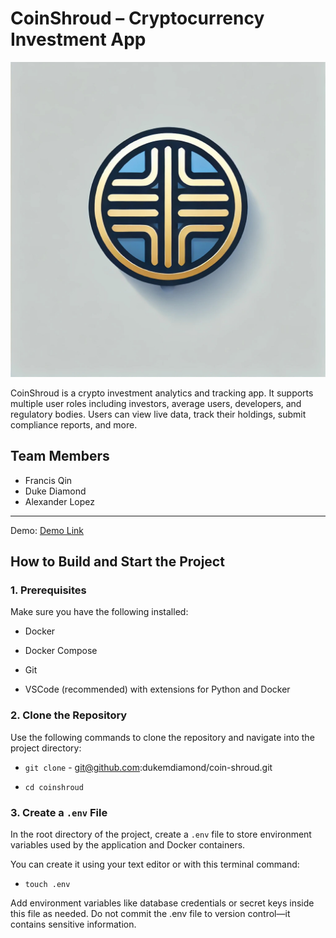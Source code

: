 # CoinShroud – Cryptocurrency Investment App

![COINSHROUDIMAGE](coinshroud.jpg)

CoinShroud is a crypto investment analytics and tracking app. It supports multiple user roles including
investors, average users, developers, and regulatory bodies. Users can view live data, track their holdings, submit
compliance reports, and more.

## Team Members

- Francis Qin
- Duke Diamond
- Alexander Lopez

---

Demo:  [Demo Link]([url](https://www.youtube.com/watch?v=O4YOdDGAqOo))

## How to Build and Start the Project

### 1. Prerequisites

Make sure you have the following installed:

- Docker

- Docker Compose

- Git

- VSCode (recommended) with extensions for Python and Docker

### 2. Clone the Repository

Use the following commands to clone the repository and navigate into the project directory:

- `git clone` - git@github.com:dukemdiamond/coin-shroud.git

- `cd coinshroud`

### 3. Create a `.env` File

In the root directory of the project, create a `.env` file to store environment variables used by the application and
Docker containers.

You can create it using your text editor or with this terminal command:

- `touch .env`

Add environment variables like database credentials or secret keys inside this file as needed.
Do not commit the .env file to version control—it contains sensitive information.
